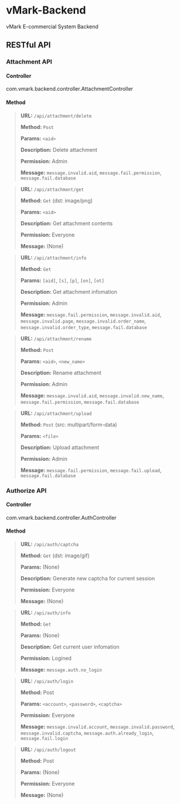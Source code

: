 # vMark-Backend
vMark E-commercial System Backend

## RESTful API
### Attachment API
#### Controller
com.vmark.backend.controller.AttachmentController

#### Method
> **URL:** `/api/attachment/delete`
>
> **Method:** `Post`
>
> **Params:** `<aid>`
>
> **Description:** Delete attachment
>
> **Permission:** Admin
> 
> **Message:** `message.invalid.aid`, `message.fail.permission`, `message.fail.database`

> **URL:** `/api/attachment/get`
>
> **Method:** `Get` (dst: image/png)
>
> **Params:** `<aid>`
>
> **Description:** Get attachment contents
>
> **Permission:** Everyone
> 
> **Message:** (None)

> **URL:** `/api/attachment/info`
>
> **Method:** `Get`
>
> **Params:** `[aid]`, `[s]`, `[p]`, `[on]`, `[ot]`
>
> **Description:** Get attachment infomation
>
> **Permission:** Admin
> 
> **Message:** `message.fail.permission`, `message.invalid.aid`, `message.invalid.page`, `message.invalid.order_name`, `message.invalid.order_type`, `message.fail.database`

> **URL:** `/api/attachment/rename`
>
> **Method:** `Post`
>
> **Params:** `<aid>`, `<new_name>`
>
> **Description:** Rename attachment
>
> **Permission:** Admin
> 
> **Message:** `message.invalid.aid`, `message.invalid.new_name`, `message.fail.permission`, `message.fail.database`

> **URL:** `/api/attachment/upload`
>
> **Method:** `Post` (src: multipart/form-data)
>
> **Params:** `<file>`
>
> **Description:** Upload attachment
>
> **Permission:** Admin
> 
> **Message:** `message.fail.permission`, `message.fail.upload`, `message.fail.database`

### Authorize API
#### Controller
com.vmark.backend.controller.AuthController

#### Method
> **URL:** `/api/auth/captcha`
> 
> **Method:** `Get` (dst: image/gif)
> 
> **Params:** (None)
> 
> **Description:** Generate new captcha for current session
> 
> **Permission:** Everyone
> 
> **Message:** (None)

> **URL:** `/api/auth/info`
> 
> **Method:** `Get`
> 
> **Params:** (None)
> 
> **Description:** Get current user infomation
> 
> **Permission:** Logined
> 
> **Message:** `message.auth.no_login`

> **URL:** `/api/auth/login`
> 
> **Method:** Post
> 
> **Params:** `<account>`, `<password>`, `<captcha>`
> 
> **Permission:** Everyone
> 
> **Message:** `message.invalid.account`, `message.invalid.password`, `message.invalid.captcha`, `message.auth.already_login`, `message.fail.login`

> **URL:** `/api/auth/logout`
> 
> **Method:** Post
> 
> **Params:** (None)
> 
> **Permission:** Everyone
> 
> **Message:** (None)
